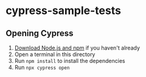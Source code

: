 # cypress-sample-tests
## Opening Cypress
1. [Download Node.js and npm](https://www.npmjs.com/get-npm) if you haven't already
2. Open a terminal in this directory
3. Run `npm install` to install the dependencies
4. Run `npx cypress open`
